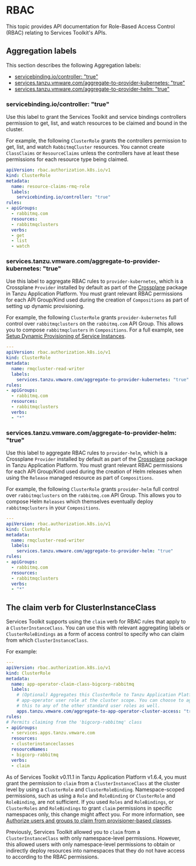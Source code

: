 # RBAC

This topic provides API documentation for Role-Based Access Control (RBAC) relating
to Services Toolkit's APIs.

## <a id="aggregation-labels"></a> Aggregation labels

This section describes the following Aggregation labels:

- [servicebinding.io/controller: "true"](#controller)
- [services.tanzu.vmware.com/aggregate-to-provider-kubernetes: "true"](#aggregate-to-provider-kubernetes)
- [services.tanzu.vmware.com/aggregate-to-provider-helm: "true"](#aggregate-to-provider-helm)

### <a id="controller"></a> servicebinding.io/controller: "true"

Use this label to grant the Services Toolkit and service bindings controllers permission to get,
list, and watch resources to be claimed and bound in the cluster.

For example, the following `ClusterRole` grants the controllers permission to get, list, and watch
`RabbitmqCluster` resources.
You cannot create `ClassClaims` or `ResourceClaims` unless the controllers have at least these
permissions for each resource type being claimed.

```yaml
apiVersion: rbac.authorization.k8s.io/v1
kind: ClusterRole
metadata:
  name: resource-claims-rmq-role
  labels:
    servicebinding.io/controller: "true"
rules:
- apiGroups:
  - rabbitmq.com
  resources:
  - rabbitmqclusters
  verbs:
  - get
  - list
  - watch
```

### <a id="aggregate-to-provider-kubernetes"></a> services.tanzu.vmware.com/aggregate-to-provider-kubernetes: "true"

Use this label to aggregate RBAC rules to `provider-kubernetes`, which is a Crossplane `Provider`
installed by default as part of the [Crossplane](../../../crossplane/about.hbs.md) package in
Tanzu Application Platform.
You must grant relevant RBAC permissions for each API Group/Kind used during the creation of
`Compositions` as part of setting up dynamic provisioning.

For example, the following `ClusterRole` grants `provider-kubernetes` full control over
`rabbitmqclusters` on the `rabbitmq.com` API Group.
This allows you to compose `rabbitmqclusters` in `Compositions`.
For a full example, see [Setup Dynamic Provisioning of Service Instances](../../tutorials/setup-dynamic-provisioning.hbs.md).

```yaml
---
apiVersion: rbac.authorization.k8s.io/v1
kind: ClusterRole
metadata:
  name: rmqcluster-read-writer
  labels:
    services.tanzu.vmware.com/aggregate-to-provider-kubernetes: "true"
rules:
- apiGroups:
  - rabbitmq.com
  resources:
  - rabbitmqclusters
  verbs:
  - "*"
```

### <a id="aggregate-to-provider-helm"></a> services.tanzu.vmware.com/aggregate-to-provider-helm: "true"

Use this label to aggregate RBAC rules to `provider-helm`, which is a Crossplane `Provider`
installed by default as part of the [Crossplane](../../../crossplane/about.hbs.md) package in
Tanzu Application Platform.
You must grant relevant RBAC permissions for each API Group/Kind used during the creation of Helm
releases when using the `Release` managed resource as part of `Compositions`.

For example, the following `ClusterRole` grants `provider-helm` full control over `rabbitmqclusters`
on the `rabbitmq.com` API Group.
This allows you to compose Helm `Releases` which themselves eventually deploy `rabbitmqclusters`
in your `Compositions`.

```yaml
---
apiVersion: rbac.authorization.k8s.io/v1
kind: ClusterRole
metadata:
  name: rmqcluster-read-writer
  labels:
    services.tanzu.vmware.com/aggregate-to-provider-helm: "true"
rules:
- apiGroups:
  - rabbitmq.com
  resources:
  - rabbitmqclusters
  verbs:
  - "*"
```

## <a id="claim-verb"></a> The claim verb for ClusterInstanceClass

Services Toolkit supports using the `claim` verb for RBAC rules that apply to a `ClusterInstanceClass`.
You can use this with relevant aggregating labels or `ClusterRoleBindings`
as a form of access control to specify who can claim from which `ClusterInstanceClass`.

For example:

```yaml
---
apiVersion: rbac.authorization.k8s.io/v1
kind: ClusterRole
metadata:
  name: app-operator-claim-class-bigcorp-rabbitmq
  labels:
    # (Optional) Aggregates this ClusterRole to Tanzu Application Platform's
    # app-operator user role at the cluster scope. You can choose to aggregate
    # this to any of the other standard user roles as well.
    apps.tanzu.vmware.com/aggregate-to-app-operator-cluster-access: "true"
rules:
# Permits claiming from the 'bigcorp-rabbitmq' class
- apiGroups:
  - services.apps.tanzu.vmware.com
  resources:
  - clusterinstanceclasses
  resourceNames:
  - bigcorp-rabbitmq
  verbs:
  - claim
```

As of Services Toolkit v0.11.1 in Tanzu Application Platform v1.6.4, you must grant the permission to
`claim` from a `ClusterInstanceClass` at the cluster level by using a `ClusterRole` and `ClusterRoleBinding`.
Namespace-scoped permissions, such as using a `Role` and `RoleBinding` or `ClusterRole` and `RoleBinding`,
are not sufficient.
If you used `Roles` and `RoleBindings`, or `ClusterRoles` and `RoleBindings` to
grant `claim` permissions in specific namespaces only, this change might affect you.
For more information, see [Authorize users and groups to claim from provisioner-based classes](../../how-to-guides/authorize-claim-provisioner-classes.hbs.md).

Previously, Services Toolkit allowed you to `claim` from a `ClusterInstanceClass` with only
namespace-level permissions.
However, this allowed users with only namespace-level permissions to obtain or indirectly
deploy resources into namespaces that they do not have access to according to the RBAC permissions.
